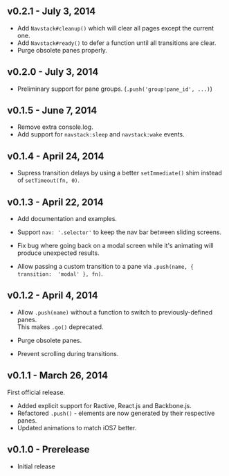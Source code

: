 ## v0.2.1 - July 3, 2014

 * Add `Navstack#cleanup()` which will clear all pages except the current one.
 * Add `Navstack#ready()` to defer a function until all transitions are clear.
 * Purge obsolete panes properly.

## v0.2.0 - July 3, 2014

 * Preliminary support for pane groups. (`.push('group!pane_id', ...)`)

## v0.1.5 - June 7, 2014

 * Remove extra console.log.
 * Add support for `navstack:sleep` and `navstack:wake` events.

## v0.1.4 - April 24, 2014

 * Supress transition delays by using a better `setImmediate()` shim instead of 
 `setTimeout(fn, 0)`.

## v0.1.3 - April 22, 2014

 * Add documentation and examples.

 * Support `nav: '.selector'` to keep the nav bar between sliding screens.

 * Fix bug where going back on a modal screen while it's animating will produce 
 unexpected results.

 * Allow passing a custom transition to a pane via `.push(name, { transition: 
   'modal' }, fn)`.

## v0.1.2 - April 4, 2014

 * Allow `.push(name)` without a function to switch to previously-defined panes.  
 This makes `.go()` deprecated.

 * Purge obsolete panes.

 * Prevent scrolling during transitions.

## v0.1.1 - March 26, 2014

First official release.

 * Added explicit support for Ractive, React.js and Backbone.js.
 * Refactored `.push()` - elements are now generated by their respective panes.
 * Updated animations to match iOS7 better.

## v0.1.0 - Prerelease

 * Initial release
